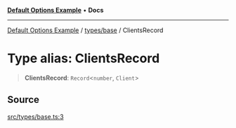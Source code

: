 [**Default Options Example**](../../../README.md) • **Docs**

***

[Default Options Example](../../../modules.md) / [types/base](../README.md) / ClientsRecord

# Type alias: ClientsRecord

> **ClientsRecord**: `Record`\<`number`, `Client`\>

## Source

[src/types/base.ts:3](https://github.com/bgd-labs/fe-shared/blob/022d31eeb7e61eeffe2ddf65992458f822122ffc/src/types/base.ts#L3)
